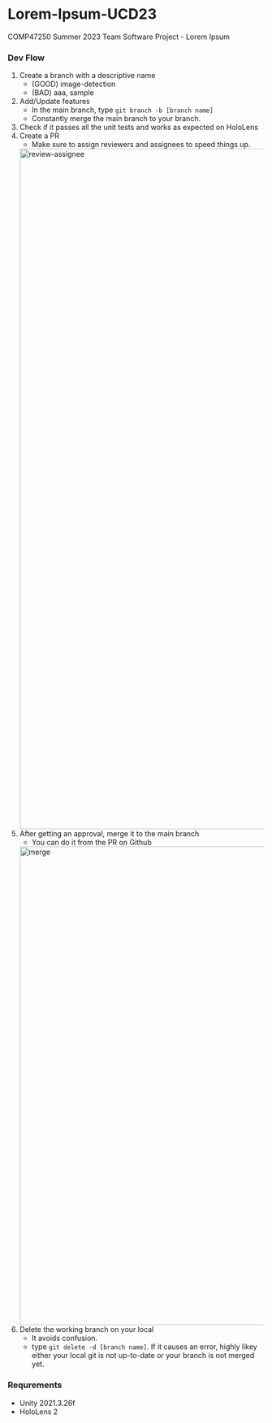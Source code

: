 # Lorem-Ipsum-UCD23
COMP47250 Summer 2023 Team Software Project - Lorem Ipsum


### Dev Flow
1. Create a branch with a descriptive name
   - (GOOD) image-detection
   - (BAD) aaa, sample
2. Add/Update features
   - In the main branch, type ```git branch -b [branch name]```
   - Constantly merge the main branch to your branch.
3. Check if it passes all the unit tests and works as expected on HoloLens
4. Create a PR
   - Make sure to assign reviewers and assignees to speed things up.
   <img width="1340" alt="review-assignee" src="https://github.com/LoremIpsumUCD23/HoloLens-Translator/assets/42766938/1d326572-1cee-4c68-9721-e90678e95704">
5. After getting an approval, merge it to the main branch
   - You can do it from the PR on Github
   <img width="942" alt="merge" src="https://github.com/LoremIpsumUCD23/HoloLens-Translator/assets/42766938/eac57ce1-012d-464f-88f9-7c0307eef849">
6. Delete the working branch on your local
   - It avoids confusion.
   - type ```git delete -d [branch name]```. If it causes an error, highly likey either your local git is not up-to-date or your branch is not merged yet.
 


### Requrements
- Unity 2021.3.26f
- HoloLens 2
